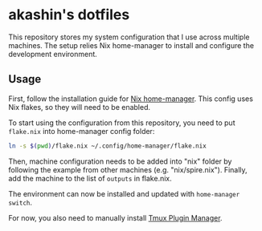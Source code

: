 # akashin's dotfiles

This repository stores my system configuration that I use across multiple machines.
The setup relies Nix home-manager to install and configure the development environment.

## Usage

First, follow the installation guide for [Nix home-manager](https://github.com/nix-community/home-manager).
This config uses Nix flakes, so they will need to be enabled.

To start using the configuration from this repository, you need to put `flake.nix` into home-manager config folder:
```sh
ln -s $(pwd)/flake.nix ~/.config/home-manager/flake.nix
```

Then, machine configuration needs to be added into "nix" folder by following the example from other
machines (e.g. "nix/spire.nix").
Finally, add the machine to the list of `outputs` in flake.nix.

The environment can now be installed and updated with `home-manager switch`.

For now, you also need to manually install [Tmux Plugin Manager](https://github.com/tmux-plugins/tpm).
